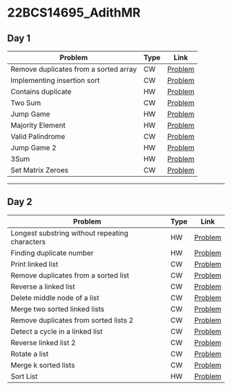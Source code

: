 # 22BCS14695_AdithMR

## Day 1

| **Problem**                                | **Type** | **Link**                                                                 |
|--------------------------------------------|----------|---------------------------------------------------------------------------|
| Remove duplicates from a sorted array      | CW       | [Problem](https://leetcode.com/problems/remove-duplicates-from-sorted-array/) |
| Implementing insertion sort                | CW       | [Problem](https://www.geeksforgeeks.org/problems/insertion-sort/1)        |
| Contains duplicate                         | HW       | [Problem](https://leetcode.com/problems/contains-duplicate/description/)  |
| Two Sum                                    | CW       | [Problem](https://leetcode.com/problems/two-sum/)                         |
| Jump Game                                  | HW       | [Problem](https://leetcode.com/problems/jump-game/)                       |
| Majority Element                           | HW       | [Problem](https://leetcode.com/problems/majority-element)                 |
| Valid Palindrome                           | CW       | [Problem](https://leetcode.com/problems/valid-palindrome/)                |
| Jump Game 2                                | HW       | [Problem](https://leetcode.com/problems/jump-game-ii)                     |
| 3Sum                                       | HW       | [Problem](https://leetcode.com/problems/3sum/)                            |
| Set Matrix Zeroes                          | CW       | [Problem](https://leetcode.com/problems/set-matrix-zeroes/)               |

---

## Day 2

| **Problem**                                | **Type** | **Link**                                                                 |
|--------------------------------------------|----------|---------------------------------------------------------------------------|
| Longest substring without repeating characters | HW    | [Problem](https://leetcode.com/problems/longest-substring-without-repeating-characters/description/) |
| Finding duplicate number                   | HW       | [Problem](https://leetcode.com/problems/find-the-duplicate-number/description/) |
| Print linked list                          | CW       | [Problem](https://www.geeksforgeeks.org/problems/print-linked-list-elements/0) |
| Remove duplicates from a sorted list       | CW       | [Problem](https://leetcode.com/problems/remove-duplicates-from-sorted-list) |
| Reverse a linked list                      | CW       | [Problem](https://leetcode.com/problems/reverse-linked-list/)             |
| Delete middle node of a list               | CW       | [Problem](https://leetcode.com/problems/delete-the-middle-node-of-a-linked-list) |
| Merge two sorted linked lists              | CW       | [Problem](https://leetcode.com/problems/merge-two-sorted-lists)           |
| Remove duplicates from sorted lists 2      | CW       | [Problem](https://leetcode.com/problems/remove-duplicates-from-sorted-list-ii) |
| Detect a cycle in a linked list            | CW       | [Problem](https://leetcode.com/problems/linked-list-cycle)                |
| Reverse linked list 2                      | CW       | [Problem](https://leetcode.com/problems/reverse-linked-list-ii)           |
| Rotate a list                              | CW       | [Problem](https://leetcode.com/problems/rotate-list)                      |
| Merge k sorted lists                       | CW       | [Problem](https://leetcode.com/problems/merge-k-sorted-lists/)            |
| Sort List                                  | HW       | [Problem](https://leetcode.com/problems/sort-list/description/)           |
